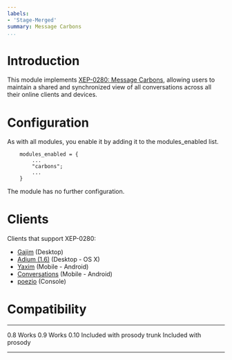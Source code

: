 ```yaml
---
labels:
- 'Stage-Merged'
summary: Message Carbons
...
```


Introduction
============

This module implements [XEP-0280: Message
Carbons](http://xmpp.org/extensions/xep-0280.html), allowing users to
maintain a shared and synchronized view of all conversations across all
their online clients and devices.

Configuration
=============

As with all modules, you enable it by adding it to the modules\_enabled
list.

        modules_enabled = {
            ...
            "carbons";
            ...
        }

The module has no further configuration.

Clients
=======

Clients that support XEP-0280:

-   [Gajim](http://gajim.org/) (Desktop)
-   [Adium (1.6)](http://adium.im/) (Desktop - OS X)
-   [Yaxim](http://yaxim.org/) (Mobile - Android)
-   [Conversations](https://play.google.com/store/apps/details?id=eu.siacs.conversations)
    (Mobile - Android)
-   [poezio](http://poezio.eu/en/) (Console)

Compatibility
=============

  ------- -----------------------
  0.8     Works
  0.9     Works
  0.10    Included with prosody
  trunk   Included with prosody
  ------- -----------------------
